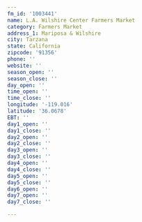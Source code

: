 ```yaml
---
fm_id: '1003441'
name: L.A. Wilshire Center Farmers Market
category: Farmers Market
address_1: Mariposa & Wilshire
city: Tarzana
state: California
zipcode: '91356'
phone: ''
website: ''
season_open: ''
season_close: ''
day_open: ''
time_open: ''
time_close: ''
longitude: '-119.016'
latitude: '36.0678'
EBT: ''
day1_open: ''
day1_close: ''
day2_open: ''
day2_close: ''
day3_open: ''
day3_close: ''
day4_open: ''
day4_close: ''
day5_open: ''
day5_close: ''
day6_open: ''
day7_open: ''
day7_close: ''

---
```

